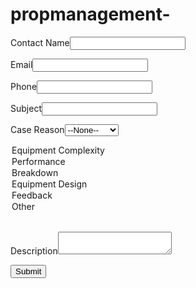 # propmanagement-<!--  ----------------------------------------------------------------------  -->
<!--  NOTE: Please add the following <META> element to your page <HEAD>.      -->
<!--  If necessary, please modify the charset parameter to specify the        -->
<!--  character set of your HTML page.                                        -->
<!--  ----------------------------------------------------------------------  -->

<META HTTP-EQUIV="Content-type" CONTENT="text/html; charset=UTF-8">

<!--  ----------------------------------------------------------------------  -->
<!--  NOTE: Please add the following <FORM> element to your page.             -->
<!--  ----------------------------------------------------------------------  -->

<form action="https://webto.salesforce.com/servlet/servlet.WebToCase?encoding=UTF-8" method="POST">

<input type=hidden name="orgid" value="00D7Q000008O1qe">
<input type=hidden name="retURL" value="http://https://github.com/Sona250/propmanagement">

<!--  ----------------------------------------------------------------------  -->
<!--  NOTE: These fields are optional debugging elements. Please uncomment    -->
<!--  these lines if you wish to test in debug mode.                          -->
<!--  <input type="hidden" name="debug" value=1>                              -->
<!--  <input type="hidden" name="debugEmail" value="asadovasona@yahoo.fr">    -->
<!--  ----------------------------------------------------------------------  -->

<label for="name">Contact Name</label><input  id="name" maxlength="80" name="name" size="20" type="text" /><br>

<label for="email">Email</label><input  id="email" maxlength="80" name="email" size="20" type="text" /><br>

<label for="phone">Phone</label><input  id="phone" maxlength="40" name="phone" size="20" type="text" /><br>

<label for="subject">Subject</label><input  id="subject" maxlength="80" name="subject" size="20" type="text" /><br>

<label for="reason">Case Reason</label><select  id="reason" name="reason"><option value="">--None--</option><option value="Installation">Installation</option>
<option value="Equipment Complexity">Equipment Complexity</option>
<option value="Performance">Performance</option>
<option value="Breakdown">Breakdown</option>
<option value="Equipment Design">Equipment Design</option>
<option value="Feedback">Feedback</option>
<option value="Other">Other</option>
</select><br>

<label for="description">Description</label><textarea name="description"></textarea><br>

<input type="submit" name="submit">

</form>
